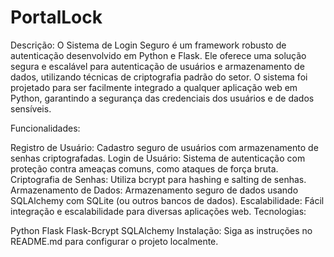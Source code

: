 # PortalLock

Descrição: O Sistema de Login Seguro é um framework robusto de autenticação desenvolvido em Python e Flask. Ele oferece uma solução segura e escalável para autenticação de usuários e armazenamento de dados, utilizando técnicas de criptografia padrão do setor. O sistema foi projetado para ser facilmente integrado a qualquer aplicação web em Python, garantindo a segurança das credenciais dos usuários e de dados sensíveis.

Funcionalidades:

Registro de Usuário: Cadastro seguro de usuários com armazenamento de senhas criptografadas.
Login de Usuário: Sistema de autenticação com proteção contra ameaças comuns, como ataques de força bruta.
Criptografia de Senhas: Utiliza bcrypt para hashing e salting de senhas.
Armazenamento de Dados: Armazenamento seguro de dados usando SQLAlchemy com SQLite (ou outros bancos de dados).
Escalabilidade: Fácil integração e escalabilidade para diversas aplicações web.
Tecnologias:

Python
Flask
Flask-Bcrypt
SQLAlchemy
Instalação: Siga as instruções no README.md para configurar o projeto localmente.
